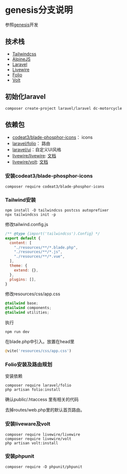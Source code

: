 # genesis分支说明

参照[genesis](https://github.com/thedevdojo/genesis)开发

## 技术栈
- [Tailwindcss](https://tailwindcss.com/)
- [AlpineJS](https://alpinejs.dev/)
- [Laravel](https://laravel.com/)
- [Livewire](https://livewire.laravel.com/)
- [Folio](https://github.com/laravel/folio)
- [Volt](https://github.com/livewire/volt)

## 初始化laravel
```shell
composer create-project laravel/laravel dc-motorcycle
```

## 依赖包
- [codeat3/blade-phosphor-icons](https://github.com/codeat3/blade-phosphor-icons)： icons
- [laravel/folio](https://laravel.com/docs/11.x/folio)： 路由
- [laravel/ui](https://github.com/laravel/ui)：自定义UI风格
- [livewire/livewire](https://github.com/livewire/livewire/): [文档](https://livewire.laravel.com/docs/quickstart)
- [livewire/volt](https://github.com/livewire/volt): [文档](https://livewire.laravel.com/docs/volt) 

### 安装codeat3/blade-phosphor-icons
```shell
composer require codeat3/blade-phosphor-icons
```

### Tailwind安装
```shell
npm install -D tailwindcss postcss autoprefixer
npx tailwindcss init -p
```

修改tailwind.config.js

```js
/** @type {import('tailwindcss').Config} */
export default {
  content: [
    "./resources/**/*.blade.php",
    "./resources/**/*.js",
    "./resources/**/*.vue",
  ],
  theme: {
    extend: {},
  },
  plugins: [],
}
```

修改resources/css/app.css

```css
@tailwind base;
@tailwind components;
@tailwind utilities;
```
执行

```shell
npm run dev
```

在blade.php中引入。放置在head里
```php
@vite('resources/css/app.css')
```

### Folio安装及路由规划
安装依赖
```shell
composer require laravel/folio
php artisan folio:install
```
确认public/.htaccess 里有相关的代码

去掉routes/web.php里的默认首页路由。

### 安装liveware及volt
```shell
composer require livewire/livewire
composer require livewire/volt
php artisan volt:install
```

### 安装phpunit
```shell
composer require -D phpunit/phpunit
```
